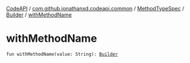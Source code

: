 [CodeAPI](../../../index.md) / [com.github.jonathanxd.codeapi.common](../../index.md) / [MethodTypeSpec](../index.md) / [Builder](index.md) / [withMethodName](.)

# withMethodName

`fun withMethodName(value: String): `[`Builder`](index.md)